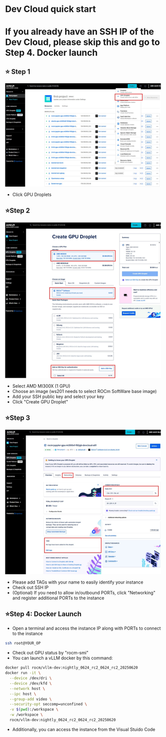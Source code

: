 # Dev Cloud quick start

# If you already have an SSH IP of the Dev Cloud, please skip this and go to Step 4. Docker launch 
## ⭐ Step 1
![DO_1](./assets/DO_1.jpg)
 - Click GPU Droplets

## ⭐Step 2
![DO_2](./assets/DO_2.jpg)
- Select AMD MI300X (1 GPU)
- Choose an image (ws201 needs to select ROCm SoftWare base image)
- Add your SSH public key and select your key
- Click "Create GPU Droplet"

## ⭐Step 3
![DO_3](./assets/DO_3.jpg)
- Please add TAGs with your name to easily identify your instance
- Check out SSH IP
- (Optional) If you need to allow in/outbound PORTs, click "Networking" and register additional PORTs to the instance

## ⭐Step 4: Docker Launch
- Open a terminal and access the instance IP along with PORTs to connect to the instance

```sh
ssh root@YOUR_OP
```

- Check out GPU status by "rocm-smi"
- You can launch a vLLM docker by this command: 

```sh
docker pull rocm/vllm-dev:nightly_0624_rc2_0624_rc2_20250620
docker run -it \
  --device /dev/dri \
  --device /dev/kfd \
  --network host \
  --ipc host \
  --group-add video \
  --security-opt seccomp=unconfined \
  -v $(pwd):/workspace \
  -w /workspace \
  rocm/vllm-dev:nightly_0624_rc2_0624_rc2_20250620
```

- Additionally, you can access the instance from the Visual Stuido Code
